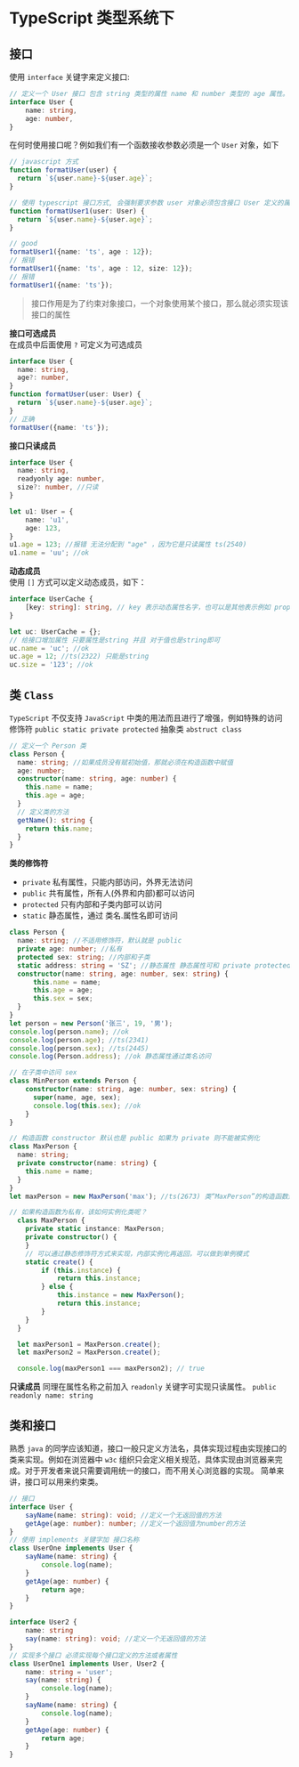 # TypeScript 类型系统下

## 接口
使用 `interface` 关键字来定义接口:
```typescript
// 定义一个 User 接口 包含 string 类型的属性 name 和 number 类型的 age 属性。
interface User {
    name: string,
    age: number,
}
```
在何时使用接口呢？例如我们有一个函数接收参数必须是一个 `User` 对象，如下
```typescript
// javascript 方式
function formatUser(user) {
  return `${user.name}-${user.age}`;
}

// 使用 typescript 接口方式, 会强制要求参数 user 对象必须包含接口 User 定义的属性
function formatUser1(user: User) {
  return `${user.name}-${user.age}`;
}

// good
formatUser1({name: 'ts', age : 12});
// 报错
formatUser1({name: 'ts', age : 12, size: 12});
// 报错
formatUser1({name: 'ts'});
```
> 接口作用是为了约束对象接口，一个对象使用某个接口，那么就必须实现该接口的属性

**接口可选成员**   
在成员中后面使用 `?` 可定义为可选成员
```typescript
interface User {
  name: string,
  age?: number,
}
function formatUser(user: User) {
  return `${user.name}-${user.age}`;
}
// 正确
formatUser({name: 'ts'});
```

**接口只读成员**  
```typescript
interface User {
  name: string,
  readyonly age: number,
  size?: number, //只读
}

let u1: User = {
    name: 'u1',
    age: 123,
}
u1.age = 123; //报错 无法分配到 "age" ，因为它是只读属性 ts(2540)
u1.name = 'uu'; //ok
```

**动态成员**   
使用 `[]` 方式可以定义动态成员，如下：
```typescript
interface UserCache {
    [key: string]: string, // key 表示动态属性名字，也可以是其他表示例如 props 不固定
}

let uc: UserCache = {};
// 给接口增加属性 只要属性是string 并且 对于值也是string即可
uc.name = 'uc'; //ok
uc.age = 12; //ts(2322) 只能是string
uc.size = '123'; //ok
```

## 类 `Class`
`TypeScript` 不仅支持 `JavaScript` 中类的用法而且进行了增强，例如特殊的访问修饰符 `public static private protected` 抽象类 `abstruct class`
```typescript
// 定义一个 Person 类
class Person {
  name: string; //如果成员没有赋初始值，那就必须在构造函数中赋值
  age: number;
  constructor(name: string, age: number) {
    this.name = name;
    this.age = age;
  }
  // 定义类的方法
  getName(): string {
    return this.name;
  }
}
```
**类的修饰符**   
* `private` 私有属性，只能内部访问，外界无法访问
* `public` 共有属性，所有人(外界和内部)都可以访问
* `protected` 只有内部和子类内部可以访问
* `static` 静态属性，通过 类名.属性名即可访问
```typescript
class Person {
  name: string; //不适用修饰符，默认就是 public
  private age: number; //私有
  protected sex: string; //内部和子类
  static address: string = 'SZ'; //静态属性 静态属性可和 private protected public 一起使用
  constructor(name: string, age: number, sex: string) {
      this.name = name;
      this.age = age;
      this.sex = sex;
  }
}
let person = new Person('张三', 19, '男');
console.log(person.name); //ok
console.log(person.age); //ts(2341)
console.log(person.sex); //ts(2445)
console.log(Person.address); //ok 静态属性通过类名访问

// 在子类中访问 sex
class MinPerson extends Person {
    constructor(name: string, age: number, sex: string) {
      super(name, age, sex);
      console.log(this.sex); //ok
    }
}

// 构造函数 constructor 默认也是 public 如果为 private 则不能被实例化
class MaxPerson {
  name: string;
  private constructor(name: string) {
    this.name = name;
  }
}
let maxPerson = new MaxPerson('max'); //ts(2673) 类“MaxPerson”的构造函数是私有的，仅可在类声明中访问

// 如果构造函数为私有，该如何实例化类呢？
  class MaxPerson {
    private static instance: MaxPerson;
    private constructor() {
    }
    // 可以通过静态修饰符方式来实现，内部实例化再返回，可以做到单例模式
    static create() {
        if (this.instance) {
            return this.instance;
        } else {
            this.instance = new MaxPerson();
            return this.instance;
        }
    }
  }

  let maxPerson1 = MaxPerson.create();
  let maxPerson2 = MaxPerson.create();

  console.log(maxPerson1 === maxPerson2); // true
```

**只读成员**
同理在属性名称之前加入 `readonly` 关键字可实现只读属性。
`public readonly name: string`

## 类和接口
熟悉 `java` 的同学应该知道，接口一般只定义方法名，具体实现过程由实现接口的类来实现。例如在浏览器中 `w3c` 组织只会定义相关规范，具体实现由浏览器来完成。对于开发者来说只需要调用统一的接口，而不用关心浏览器的实现。
简单来讲，接口可以用来约束类。
```typescript
// 接口
interface User {
    sayName(name: string): void; //定义一个无返回值的方法
    getAge(age: number): number; //定义一个返回值为number的方法
}
// 使用 implements 关键字加 接口名称
class UserOne implements User {
    sayName(name: string) {
        console.log(name);
    }
    getAge(age: number) {
        return age;
    }
}

interface User2 {
    name: string
    say(name: string): void; //定义一个无返回值的方法
}
// 实现多个接口 必须实现每个接口定义的方法或者属性
class UserOne1 implements User, User2 {
    name: string = 'user';
    say(name: string) {
        console.log(name);
    }
    sayName(name: string) {
        console.log(name);
    }
    getAge(age: number) {
        return age;
    }
}
```